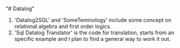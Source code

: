 "# Datalog" 
1. 'Datalog2SQL' and 'SomeTeminology' include some concept on relational algebra and first order logics.
2. 'Sql Datalog Translator' is the code for translation, starts from an specific example and I plan to find a general way to work it out.
